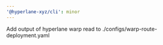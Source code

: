 ```yaml
---
'@hyperlane-xyz/cli': minor
---
```


Add output of hyperlane warp read to ./configs/warp-route-deployment.yaml
